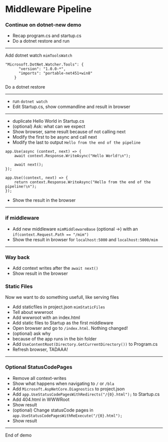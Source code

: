 # Middleware Pipeline

### Continue on dotnet-new demo

* Recap program.cs and startup.cs
* Do a dotnet restore and run

---
Add dotnet watch `mimToolsWatch`
```
"Microsoft.DotNet.Watcher.Tools": {
      "version": "1.0.0-*",
      "imports": "portable-net451+win8"
    }
```
Do a dotnet restore

---
* run `dotnet watch`
* Edit Startup.cs, show commandline and result in browser

---
* duplicate Hello World in Startup.cs
* (optional) Ask: what can we expect
* Show browser, same result because of not calling next
* Modify the first to be async and call next
* Modify the last to output `Hello from the end of the pipeline`
```
app.Use(async (context, next) => {
    await context.Response.WriteAsync("Hello World!\n");
    
    await next();
});

app.Use((context, next) => {
    return context.Response.WriteAsync("Hello from the end of the pipeline!\n");
});
```
* Show the result in the browser

---
### if middleware
* Add new middleware `mimMiddlewareBase` (optional ->) with an `if(context.Request.Path == "/mim")`
* Show the result in browser for `localhost:5000` and `localhost:5000/mim`

---
### Way back
* Add context writes after the `await next()`
* Show result in the browser

### Static Files
Now we want to do something usefull, like serving files

* Add staticfiles in project.json `mimStaticFiles`
* Tell about wwwroot
* Add wwwroot with an index.html
* Add static files to Startup as the first middleware
* Open browser and go to `/index.html`. Nothing changed!
* (optional) ask why
* because of the app runs in the bin folder
* Add `UseContentRoot(Directory.GetCurrentDirectory())` to Program.cs
* Refresh browser, TADAAA!

---
### Optional StatusCodePages
* Remove all context-writes
* Show what happens when navigating to `/` or `/bla`
* Add `Microsoft.AspNetCore.Diagnostics` to project.json
* Add `app.UseStatusCodePagesWithRedirects("/{0}.html");` to Startup.cs
* Add 404.html in WWWRoot
* Show result
* (optional) Change statusCode pages in `app.UseStatusCodePagesWithReExecute("/{0}.html");`
* Show result

---
End of demo
